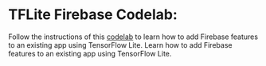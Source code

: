 # TFLite Firebase Codelab: 

Follow the instructions of this [codelab](https://codelabs.developers.google.com/codelabs/digitclassifier-android) to learn how to 
add Firebase features to an existing app using TensorFlow Lite.
Learn how to add Firebase features to an existing app using TensorFlow Lite.

